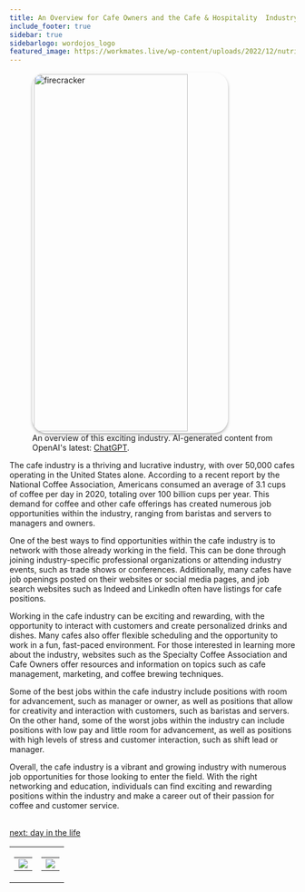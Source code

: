 ```yaml
---
title: An Overview for Cafe Owners and the Cafe & Hospitality  Industry
include_footer: true
sidebar: true
sidebarlogo: wordojos_logo
featured_image: https://workmates.live/wp-content/uploads/2022/12/nutritionist-5-scaled.jpg
---
```

<figure>
    <img src='/uploads/small/cafes.jpg' style="width: 80%;height: 630px;padding: 3px; box-shadow: 0 3px 5px rgba(0,0,0,.3);border-radius: 25px;overflow: hidden;border: none;" align="middle"; alt='firecracker';/>
    <figcaption>An overview of this exciting industry. AI-generated content from OpenAI's latest: <a href="https://openai.com/blog/chatgpt/" >ChatGPT</a>.</figcaption>
</figure>
<p>
The cafe industry is a thriving and lucrative industry, with over 50,000 cafes operating in the United States alone. According to a recent report by the National Coffee Association, Americans consumed an average of 3.1 cups of coffee per day in 2020, totaling over 100 billion cups per year. This demand for coffee and other cafe offerings has created numerous job opportunities within the industry, ranging from baristas and servers to managers and owners.

One of the best ways to find opportunities within the cafe industry is to network with those already working in the field. This can be done through joining industry-specific professional organizations or attending industry events, such as trade shows or conferences. Additionally, many cafes have job openings posted on their websites or social media pages, and job search websites such as Indeed and LinkedIn often have listings for cafe positions.

Working in the cafe industry can be exciting and rewarding, with the opportunity to interact with customers and create personalized drinks and dishes. Many cafes also offer flexible scheduling and the opportunity to work in a fun, fast-paced environment. For those interested in learning more about the industry, websites such as the Specialty Coffee Association and Cafe Owners offer resources and information on topics such as cafe management, marketing, and coffee brewing techniques.

Some of the best jobs within the cafe industry include positions with room for advancement, such as manager or owner, as well as positions that allow for creativity and interaction with customers, such as baristas and servers. On the other hand, some of the worst jobs within the industry can include positions with low pay and little room for advancement, as well as positions with high levels of stress and customer interaction, such as shift lead or manager.

Overall, the cafe industry is a vibrant and growing industry with numerous job opportunities for those looking to enter the field. With the right networking and education, individuals can find exciting and rewarding positions within the industry and make a career out of their passion for coffee and customer service.

<br>
<a href="https://workdojos.com/cafes/day-in-the-life">next: day in the life</a>
</p>
<table border="0" cellpadding="0" cellspacing="0" width="600" id="templateColumns">
    <tr>
        <td align="center" valign="top" width="50%" class="templateColumnContainer">
            <table border="0" cellpadding="10" cellspacing="0" height="100%" width="100px">
                <tr>
                    <td class="leftColumnContent">
                      <a href="https://cafes.workdojos.com">
                        <img src="/uploads/d.svg" class="columnImage" />
                    </td>
                </tr>
            </table>
        </td>
        <td align="center" valign="top" width="50%" class="templateColumnContainer">
            <table border="0" cellpadding="10" cellspacing="0" height="100%" width="100px">
                <tr>
                    <td class="rightColumnContent">
                      <a href="https://videogamers.workdojos.com">
                        <img src="/uploads/randomdojo.svg" class="columnImage" />
                    </td>
            </table>
        </td>
    </tr>
</table>